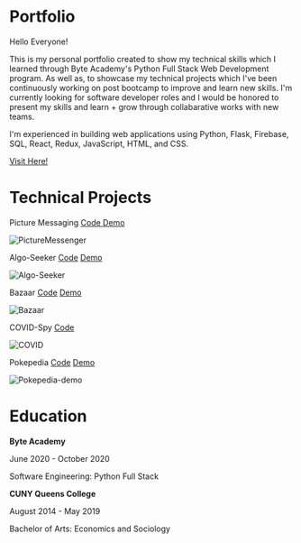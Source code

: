 # Portfolio
<p>
Hello Everyone!

This is my personal portfolio created to show my technical skills which I learned through Byte Academy's
Python Full Stack Web Development program. As well as, to showcase my technical projects which I've been continuously
working on post bootcamp to improve and learn new skills. 
I'm currently looking for software developer roles and I would be honored to present my skills and learn + grow through collabarative works with new teams.

I'm experienced in building web applications using Python, Flask, Firebase, SQL, React, Redux, JavaScript, HTML, and CSS. 

<a href='https://PC-coding.github.io'>Visit Here!</a>
</p>

# Technical Projects
<p>
Picture Messaging
<a href='https://github.com/PC-coding/Picturemessenger'>Code </a>
<a href='https://picture-messaging.web.app'>Demo </a>
</p>

![PictureMessenger](https://media.giphy.com/media/r91WimJjTN6bauA9Bi/giphy.gif)

<p>
Algo-Seeker
<a href='https://github.com/PC-coding/AlgoSeeker'>Code</a>
<a href='https://PC-coding.github.io/AlgoSeeker'>Demo</a>
</p>

![Algo-Seeker](https://media.giphy.com/media/YekW1tdl8rok1OSAIE/giphy.gif)

<p>
Bazaar
<a href='https://github.com/PC-coding/Bazaar'>Code</a>
<a href='https://bazaar-596f2.web.app/'>Demo</a>
</p>

![Bazaar](https://media.giphy.com/media/JzJufT92AmwN7fWbf9/giphy.gif)

<p>
COVID-Spy
<a href='https://github.com/PC-coding/Covid-Spy'>Code</a>
<!-- <a href=''>Demo</a> -->
</p>

![COVID](https://media.giphy.com/media/RWmouuhtk1OZFbFzc4/giphy.gif)

<p>
Pokepedia
<a href='https://github.com/PC-coding/Pokepedia'>Code</a>
<a href='PC-coding.github.io/Pokepedia'>Demo</a>
</p>

![Pokepedia-demo](https://media.giphy.com/media/dVJJQ3NR3yk2EXPltR/giphy.gif) 

# Education
<p>
<strong>Byte Academy</strong>

June 2020 - October 2020  

Software Engineering: Python Full Stack
</p>  
  

<p>
<strong>CUNY Queens College</strong> 

August 2014 - May 2019  

Bachelor of Arts: Economics and Sociology
</p>

<!-- # Goals -->